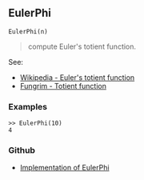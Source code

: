 ## EulerPhi

```
EulerPhi(n)
```

> compute Euler's totient function.

See:
* [Wikipedia - Euler's totient function](http://en.wikipedia.org/wiki/Euler%27s_totient_function)
* [Fungrim - Totient function](http://fungrim.org/topic/Totient_function/)

### Examples

```
>> EulerPhi(10)
4
```
  

### Github

* [Implementation of EulerPhi](https://github.com/axkr/symja_android_library/blob/master/symja_android_library/matheclipse-core/src/main/java/org/matheclipse/core/builtin/NumberTheory.java#L1832) 

